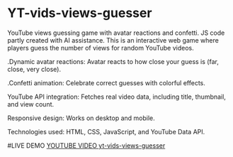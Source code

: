 # YT-vids-views-guesser 

YouTube views guessing game with avatar reactions and confetti. JS code partly created with AI assistance.
This is an interactive web game where players guess the number of views for random YouTube videos.


.Dynamic avatar reactions: Avatar reacts to how close your guess is (far, close, very close).

.Confetti animation: Celebrate correct guesses with colorful effects.

YouTube API integration: Fetches real video data, including title, thumbnail, and view count.

Responsive design: Works on desktop and mobile.

Technologies used: HTML, CSS, JavaScript, and YouTube Data API. 

#LIVE DEMO 
 <a href="https://yt-vids-views-guesser.vercel.app/">YOUTUBE VIDEO yt-vids-views-guesser</a>
